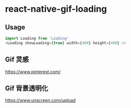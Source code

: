 # react-native-gif-loading

## Usage
```js
import Loading from 'Loading'
<Loading showLoading={true} width={400} height={400} />
```

## Gif 灵感
https://www.pinterest.com/

## Gif 背景透明化
https://www.unscreen.com/upload